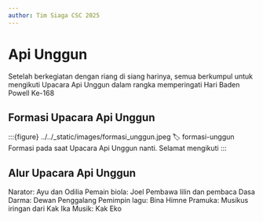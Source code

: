 ```yaml
---
author: Tim Siaga CSC 2025
---
```

# Api Unggun
Setelah berkegiatan dengan riang di siang harinya, semua berkumpul untuk mengikuti Upacara Api Unggun dalam rangka memperingati Hari Baden Powell Ke-168

## Formasi Upacara Api Unggun
:::{figure} ../../_static/images/formasi_unggun.jpeg
:label: formasi-unggun
Formasi pada saat Upacara Api Unggun nanti. Selamat mengikuti
:::

## Alur Upacara Api Unggun

Narator: Ayu dan Odilia
Pemain biola: Joel
Pembawa lilin dan pembaca Dasa Darma: Dewan Penggalang
Pemimpin lagu: Bina
Himne Pramuka: Musikus iringan dari Kak Ika
Musik: Kak Eko
